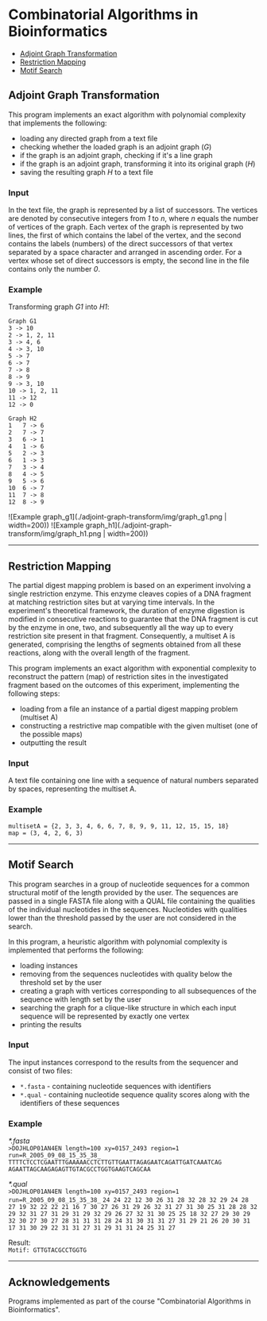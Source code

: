 
# Combinatorial Algorithms in Bioinformatics

* [Adjoint Graph Transformation](#adjoint-graph-transformation)
* [Restriction Mapping](#restriction-mapping)
* [Motif Search](#motif-search)


## Adjoint Graph Transformation

This program implements an exact algorithm with polynomial complexity that implements the following:
- loading any directed graph from a text file
- checking whether the loaded graph is an adjoint graph (*G*)
- if the graph is an adjoint graph, checking if it's a line graph
- if the graph is an adjoint graph, transforming it into its original graph (*H*)
- saving the resulting graph *H* to a text file

### Input

In the text file, the graph is represented by a list of successors. The vertices are denoted by consecutive integers from *1* to *n*, where *n* equals the number of vertices of the graph. Each vertex of the graph is represented by two lines, the first of which contains the label of the vertex, and the second contains the labels (numbers) of the direct successors of that vertex separated by a space character and arranged in ascending order. For a vertex whose set of direct successors is empty, the second line in the file contains only the number *0*.


### Example

Transforming graph *G1* into *H1*:

```
Graph G1
3 -> 10
2 -> 1, 2, 11
3 -> 4, 6
4 -> 3, 10
5 -> 7
6 -> 7
7 -> 8
8 -> 9
9 -> 3, 10
10 -> 1, 2, 11
11 -> 12
12 -> 0

Graph H2
1   7 -> 6
2   7 -> 7
3   6 -> 1
4   1 -> 6
5   2 -> 3
6   1 -> 3
7   3 -> 4
8   4 -> 5
9   5 -> 6
10  6 -> 7
11  7 -> 8
12  8 -> 9
```

![Example graph_g1](./adjoint-graph-transform/img/graph_g1.png | width=200))
![Example graph_h1](./adjoint-graph-transform/img/graph_h1.png | width=200))

***

## Restriction Mapping

The partial digest mapping problem is based on an experiment involving a single restriction enzyme. This enzyme cleaves copies of a DNA fragment at matching restriction sites but at varying time intervals. In the experiment's theoretical framework, the duration of enzyme digestion is modified in consecutive reactions to guarantee that the DNA fragment is cut by the enzyme in one, two, and subsequently all the way up to every restriction site present in that fragment. Consequently, a multiset A is generated, comprising the lengths of segments obtained from all these reactions, along with the overall length of the fragment.

This program implements an exact algorithm with exponential complexity to reconstruct the pattern (map) of restriction sites in the investigated fragment based on the outcomes of this experiment, implementing the following steps:
- loading from a file an instance of a partial digest mapping problem (multiset A)
- constructing a restrictive map compatible with the given multiset (one of the possible maps)
- outputting the result

### Input

A text file containing one line with a sequence of natural numbers separated by spaces, representing the multiset A.


### Example

`multisetA = {2, 3, 3, 4, 6, 6, 7, 8, 9, 9, 11, 12, 15, 15, 18}`  
`map = (3, 4, 2, 6, 3)`

***

## Motif Search

This program searches in a group of nucleotide sequences for a common structural motif of the length provided by the user. The sequences are passed in a single FASTA file along with a QUAL file containing the qualities of the individual nucleotides in the sequences. Nucleotides with qualities lower than the threshold passed by the user are not considered in the search. 

In this program, a heuristic algorithm with polynomial complexity is implemented that performs the following:
- loading instances
- removing from the sequences nucleotides with quality below the threshold set by the user
- creating a graph with vertices corresponding to all subsequences of the sequence with length set by the user
- searching the graph for a clique-like structure in which each input sequence will be represented by exactly one vertex
- printing the results

### Input
The input instances correspond to the results from the sequencer and consist of two files: 
- `*.fasta` - containing nucleotide sequences with identifiers 
- `*.qual` - containing nucleotide sequence quality scores along with the identifiers of these sequences


### Example

*&ast;.fasta*  
`>DOJHLOP01AN4EN length=100 xy=0157_2493 region=1 run=R_2005_09_08_15_35_38_`
`TTTTCTCCTCGAATTTGAAAAACCTCTTGTTGAATTAGAGAATCAGATTGATCAAATCAG
AGAATTAGCAAGAGAGTTGTACGCCTGGTGAAGTCAGCAA`

*&ast;.qual*  
`>DOJHLOP01AN4EN length=100 xy=0157_2493 region=1 run=R_2005_09_08_15_35_38_`
`24 24 22 12 30 26 31 28 32 28 32 29 24 28 27 19 32 22 22 21 16 7 30 27 26 31 29 26 32 31 27 31 30 25 31 28 28 32 29 32 31 27 31 29 31 29 32 29 26 27 32 31 30 25 25 18 32 27 29 30 29 32 30 27 30 27 28 31 31 31 28 24 31 30 31 31 27 31 29 21 26 20 30 31 17 31 30 29 22 31 31 27 31 29 31 31 24 25 31 27`

Result:  
`Motif: GTTGTACGCCTGGTG`  

***

## Acknowledgements

Programs implemented as part of the course "Combinatorial Algorithms in Bioinformatics".
